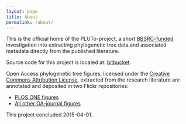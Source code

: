 ```yaml
---
layout: page
title: About
permalink: /about/
---
```


This is the official home of the PLUTo-project, a short [BBSRC-funded](http://www.bbsrc.ac.uk/pa/grants/AwardDetails.aspx?FundingReference=BB/K015702/1) investigation into extracting phylogenetic tree data and associated metadata directly from the published literature. 

Source code for this project is located at: [bitbucket](https://bitbucket.org/petermr/ami-core).

Open Access phylogenetic tree figures, licensed under the [Creative Commons Attribution License](http://creativecommons.org/licenses/by/4.0/), extracted from the research literature are annotated and deposited in two Flickr repositories:

* [PLOS ONE figures](https://www.flickr.com/photos/123621741@N08)
* [All other OA-journal figures](https://www.flickr.com/photos/123636286@N02/)

This project concluded 2015-04-01.